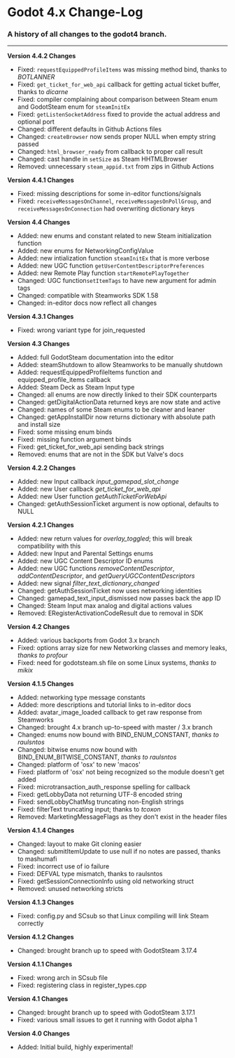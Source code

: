 # Godot 4.x Change-Log

### A history of all changes to the **godot4** branch.

---

**Version 4.4.2 Changes**

- Fixed: `requestEquippedProfileItems` was missing method bind, thanks to _BOTLANNER_
- Fixed: `get_ticket_for_web_api` callback for getting actual ticket buffer, thanks to _dicarne_
- Fixed: compiler complaining about comparison between Steam enum and GodotSteam enum for `steamInitEx`
- Fixed: `getListenSocketAddress` fixed to provide the actual address and optional port
- Changed: different defaults in Github Actions files
- Changed: `createBrowser` now sends proper NULL when empty string passed
- Changed: `html_browser_ready` from callback to proper call result
- Changed: cast handle in `setSize` as Steam HHTMLBrowser
- Removed: unnecessary `steam_appid.txt` from zips in Github Actions

**Version 4.4.1 Changes**

- Fixed: missing descriptions for some in-editor functions/signals
- Fixed: `receiveMessagesOnChannel`, `receiveMessagesOnPollGroup`, and `receiveMessagesOnConnection` had overwriting dictionary keys

**Version 4.4 Changes**

- Added: new enums and constant related to new Steam initialization function
- Added: new enums for NetworkingConfigValue
- Added: new intialization function `steamInitEx` that is more verbose
- Added: new UGC function `getUserContentDescriptorPreferences`
- Added: new Remote Play function `startRemotePlayTogether`
- Changed: UGC function`setItemTags` to have new argument for admin tags
- Changed: compatible with Steamworks SDK 1.58
- Changed: in-editor docs now reflect all changes

**Version 4.3.1 Changes**

- Fixed: wrong variant type for join_requested

**Version 4.3 Changes**

- Added: full GodotSteam documentation into the editor
- Added: steamShutdown to allow Steamworks to be manually shutdown
- Added: requestEquippedProfileItems function and equipped_profile_items callback
- Added: Steam Deck as Steam Input type
- Changed: all enums are now directly linked to their SDK counterparts
- Changed: getDigitalActionData returned keys are now state and active
- Changed: names of some Steam enums to be cleaner and leaner
- Changed: getAppInstallDir now returns dictionary with absolute path and install size
- Fixed: some missing enum binds
- Fixed: missing function argument binds
- Fixed: get_ticket_for_web_api sending back strings
- Removed: enums that are not in the SDK but Valve's docs

**Version 4.2.2 Changes**

- Added: new Input callback _input_gamepad_slot_change_
- Added: new User callback _get_ticket_for_web_api_
- Added: new User function _getAuthTicketForWebApi_
- Changed: getAuthSessionTicket argument is now optional, defaults to NULL

**Version 4.2.1 Changes**

- Added: new return values for _overlay_toggled_; this will break compatibility with this
- Added: new Input and Parental Settings enums
- Added: new UGC Content Descriptor ID enums
- Added: new UGC functions _removeContentDescriptor_, _addContentDescriptor_, and _getQueryUGCContentDescriptors_
- Added: new signal _filter_text_dictionary_changed_
- Changed: getAuthSessionTicket now uses networking identities
- Changed: gamepad_text_input_dismissed now passes back the app ID
- Changed: Steam Input max analog and digital actions values
- Removed: ERegisterActivationCodeResult due to removal in SDK

**Version 4.2 Changes**

* Added: various backports from Godot 3.x branch
* Fixed: options array size for new Networking classes and memory leaks, _thanks to profour_
* Fixed: need for godotsteam.sh file on some Linux systems, _thanks to mikix_

**Version 4.1.5 Changes**

* Added: networking type message constants
* Added: more descriptions and tutorial links to in-editor docs
* Added: avatar_image_loaded callback to get raw response from Steamworks
* Changed: brought 4.x branch up-to-speed with master / 3.x branch
* Changed: enums now bound with BIND_ENUM_CONSTANT, _thanks to raulsntos_
* Changed: bitwise enums now bound with BIND_ENUM_BITWISE_CONSTANT, _thanks to raulsntos_
* Changed: platform of 'osx' to new 'macos'
* Fixed: platform of 'osx' not being recognized so the module doesn't get added
* Fixed: microtransaction_auth_response spelling for callback
* Fixed: getLobbyData not returning UTF-8 encoded string
* Fixed: sendLobbyChatMsg truncating non-English strings
* Fixed: filterText truncating input; thanks to _tcoxon_
* Removed: MarketingMessageFlags as they don't exist in the header files

**Version 4.1.4 Changes**

* Changed: layout to make Git cloning easier
* Changed: submitItemUpdate to use null if no notes are passed, thanks to mashumafi
* Fixed: incorrect use of io failure
* Fixed: DEFVAL type mismatch, thanks to raulsntos
* Fixed: getSessionConnectionInfo using old networking struct
* Removed: unused networking stricts

**Version 4.1.3 Changes**

* Fixed: config.py and SCsub so that Linux compiling will link Steam correctly

**Version 4.1.2 Changes**

* Changed: brought branch up to speed with GodotSteam 3.17.4

**Version 4.1.1 Changes**

* Fixed: wrong arch in SCsub file
* Fixed: registering class in register_types.cpp

**Version 4.1 Changes**

* Changed: brought branch up to speed with GodotSteam 3.17.1
* Fixed: various small issues to get it running with Godot alpha 1

**Version 4.0 Changes**

* Added: Initial build, highly experimental!
